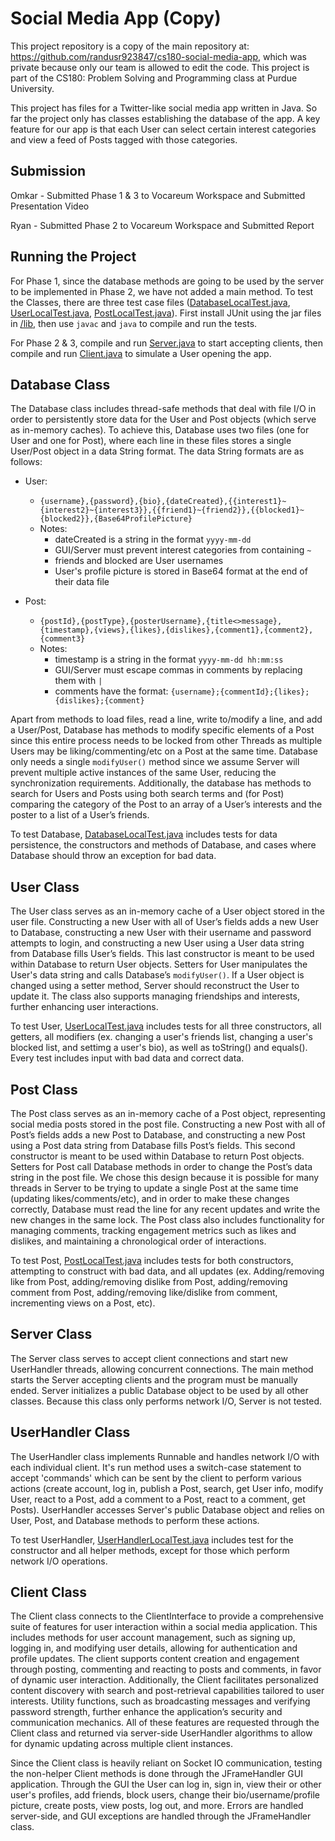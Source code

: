 # Social Media App (Copy)

This project repository is a copy of the main repository at: https://github.com/randusr923847/cs180-social-media-app, which was private because only our team is allowed to edit the code. This project is part of the CS180: Problem Solving and Programming class at Purdue University.

This project has files for a Twitter-like social media app written in Java. So far the project only has classes establishing the database of the app. A key feature for our app is that each User can select certain interest categories and view a feed of Posts tagged with those categories.

## Submission
Omkar - Submitted Phase 1 & 3 to Vocareum Workspace and Submitted Presentation Video

Ryan - Submitted Phase 2 to Vocareum Workspace and Submitted Report

## Running the Project
For Phase 1, since the database methods are going to be used by the server to be implemented in Phase 2, we have not added a main method. To test the Classes, there are three test case files ([DatabaseLocalTest.java](DatabaseLocalTest.java), [UserLocalTest.java](UserLocalTest.java), [PostLocalTest.java](PostLocalTest.java)). First install JUnit using the jar files in [/lib](/lib), then use `javac` and `java` to compile and run the tests.

For Phase 2 & 3, compile and run [Server.java](Server.java) to start accepting clients, then compile and run [Client.java](Client.java) to simulate a User opening the app.

## Database Class
The Database class includes thread-safe methods that deal with file I/O in order to persistently store data for the User and Post objects (which serve as in-memory caches). To achieve this, Database uses two files (one for User and one for Post), where each line in these files stores a single User/Post object in a data String format. The data String formats are as follows:

- User:
    - `{username},{password},{bio},{dateCreated},{{interest1}~{interest2}~{interest3}},{{friend1}~{friend2}},{{blocked1}~{blocked2}},{Base64ProfilePicture}`
    - Notes:
        - dateCreated is a string in the format `yyyy-mm-dd`
        - GUI/Server must prevent interest categories from containing `~`
        - friends and blocked are User usernames
        - User's profile picture is stored in Base64 format at the end of their data file

- Post:
    - `{postId},{postType},{posterUsername},{title<>message},{timestamp},{views},{likes},{dislikes},{comment1},{comment2},{comment3}`
    - Notes:
        - timestamp is a string in the format `yyyy-mm-dd hh:mm:ss`
        - GUI/Server must escape commas in comments by replacing them with `|`
        - comments have the format: `{username};{commentId};{likes};{dislikes};{comment}`

Apart from methods to load files, read a line, write to/modify a line, and add a User/Post, Database has methods to modify specific elements of a Post since this entire process needs to be locked from other Threads as multiple Users may be liking/commenting/etc on a Post at the same time. Database only needs a single `modifyUser()` method since we assume Server will prevent multiple active instances of the same User, reducing the synchronization requirements. Additionally, the database has methods to search for Users and Posts using both search terms and (for Post) comparing the category of the Post to an array of a User’s interests and the poster to a list of a User’s friends.

To test Database, [DatabaseLocalTest.java](DatabaseLocalTest.java) includes tests for data persistence, the constructors and methods of Database, and cases where Database should throw an exception for bad data.

## User Class
The User class serves as an in-memory cache of a User object stored in the user file. Constructing a new User with all of User’s fields adds a new User to Database, constructing a new User with their username and password attempts to login, and constructing a new User using a User data string from Database fills User’s fields. This last constructor is meant to be used within Database to return User objects. Setters for User manipulates the User's data string and calls Database’s `modifyUser()`. If a User object is changed using a setter method, Server should reconstruct the User to update it. The class also supports managing friendships and interests, further enhancing user interactions.

To test User, [UserLocalTest.java](UserLocalTest.java) includes tests for all three constructors, all getters, all modifiers (ex. changing a user's friends list, changing a user's blocked list, and settimg a user's bio), as well as toString() and equals(). Every test includes input with bad data and correct data.

## Post Class
The Post class serves as an in-memory cache of a Post object, representing social media posts stored in the post file. Constructing a new Post with all of Post’s fields adds a new Post to Database, and constructing a new Post using a Post data string from Database fills Post’s fields. This second constructor is meant to be used within Database to return Post objects. Setters for Post call Database methods in order to change the Post’s data string in the post file. We chose this design because it is possible for many threads in Server to be trying to update a single Post at the same time (updating likes/comments/etc), and in order to make these changes correctly, Database must read the line for any recent updates and write the new changes in the same lock. The Post class also includes functionality for managing comments, tracking engagement metrics such as likes and dislikes, and maintaining a chronological order of interactions.

To test Post, [PostLocalTest.java](PostLocalTest.java) includes tests for both constructors, attempting to construct with bad data, and all updates (ex. Adding/removing like from Post, adding/removing dislike from Post, adding/removing comment from Post, adding/removing like/dislike from comment, incrementing views on a Post, etc).

## Server Class
The Server class serves to accept client connections and start new UserHandler threads, allowing concurrent connections. The main method starts the Server accepting clients and the program must be manually ended. Server initializes a public Database object to be used by all other classes. Because this class only performs network I/O, Server is not tested.

## UserHandler Class
The UserHandler class implements Runnable and handles network I/O with each individual client. It's run method uses a switch-case statement to accept 'commands' which can be sent by the client to perform various actions (create account, log in, publish a Post, search, get User info, modify User, react to a Post, add a comment to a Post, react to a comment, get Posts). UserHandler accesses Server's public Database object and relies on User, Post, and Database methods to perform these actions.

To test UserHandler, [UserHandlerLocalTest.java](UserHandlerLocalTest.java) includes test for the constructor and all helper methods, except for those which perform network I/O operations.

## Client Class
The Client class connects to the ClientInterface to provide a comprehensive suite of features for user interaction within a social media application. This includes methods for user account management, such as signing up, logging in, and modifying user details, allowing for authentication and profile updates. The client supports content creation and engagement through posting, commenting and reacting to posts and comments, in favor of dynamic user interaction. Additionally, the Client facilitates personalized content discovery with search and post-retrieval capabilities tailored to user interests. Utility functions, such as broadcasting messages and verifying password strength, further enhance the application’s security and communication mechanics. All of these features are requested through the Client class and returned via server-side UserHandler algorithms to allow for dynamic updating across multiple client instances. 

Since the Client class is heavily reliant on Socket IO communication, testing the non-helper Client methods is done through the JFrameHandler GUI application. Through the GUI the User can log in, sign in, view their or other user's profiles, add friends, block users, change their bio/username/profile picture, create posts, view posts, log out, and more. Errors are handled server-side, and GUI exceptions are handled through the JFrameHandler class. 

